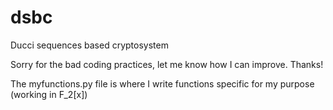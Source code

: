 # dsbc
Ducci sequences based cryptosystem 

Sorry for the bad coding practices, let me know how I can improve. Thanks!

The myfunctions.py file is where I write functions specific for my purpose (working in F_2[x])

